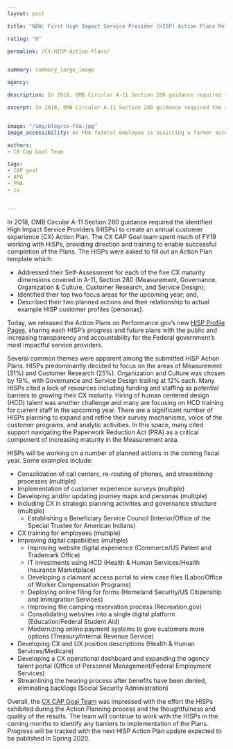 ```yaml
---
layout: post

title: "NEW: First High Impact Service Provider (HISP) Action Plans Released"

rating: "0"

permalink: /CX-HISP-Action-Plans/


summary: summary_large_image

agency:

description: In 2018, OMB Circular A-11 Section 280 guidance required the identified High Impact Service Providers (HISPs) to create an annual customer experience (CX) Action Plan. The CX CAP Goal team spent much of FY19 working with HISPs, providing direction and training to enable successful completion of the Plans.

excerpt: In 2018, OMB Circular A-11 Section 280 guidance required the identified High Impact Service Providers (HISPs) to create an annual customer experience (CX) Action Plan. The CX CAP Goal team spent much of FY19 working with HISPs, providing direction and training to enable successful completion of the Plans.


image: "/img/blog/cx-fda.jpg"
image_accessibility: An FDA federal employee is assisting a farmer access information on a mobile device.

authors:
- CX Cap Goal Team

tags:
- CAP goal
- APG
- PMA
- cx


---
```

In 2018, OMB Circular A-11 Section 280 guidance required the identified High Impact Service Providers (HISPs) to create an annual customer experience (CX) Action Plan. The CX CAP Goal team spent much of FY19 working with HISPs, providing direction and training to enable successful completion of the Plans. The HISPs were asked to fill out an Action Plan template which:
- Addressed their Self-Assessment for each of the five CX maturity dimensions covered in A-11, Section 280 (Measurement, Governance, Organization & Culture, Customer Research, and Service Design);
- Identified their top two focus areas for the upcoming year; and,
- Described their two planned actions and their relationship to actual example HISP customer profiles (personas).

Today, we released the Action Plans on Performance.gov’s new [HISP Profile Pages](https://www.performance.gov/cx/), sharing each HISP’s progress and future plans with the public and increasing transparency and accountability for the Federal government’s most impactful service providers.

Several common themes were apparent among the submitted HISP Action Plans. HISPs predominantly decided to focus on the areas of Measurement (31%) and Customer Research (25%). Organization and Culture was chosen by 19%, with Governance and Service Design trailing at 12% each. Many HISPs cited a lack of resources including funding and staffing as potential barriers to growing their CX maturity. Hiring of human centered design (HCD) talent was another challenge and many are focusing on HCD training for current staff in the upcoming year. There are a significant number of HISPs planning to expand and refine their survey mechanisms, voice of the customer programs, and analytic activities. In this space, many cited support navigating the Paperwork Reduction Act (PRA) as a critical component of increasing maturity in the Measurement area.

HISPs will be working on a number of planned actions in the coming fiscal year. Some examples include:
- Consolidation of call centers, re-routing of phones, and streamlining processes (multiple)
- Implementation of customer experience surveys (multiple)
- Developing and/or updating journey maps and personas (multiple)
- Including CX in strategic planning activities and governance structure (multiple)
  - Establishing a Beneficiary Service Council (Interior/Office of the Special Trustee for American Indians)
- CX training for employees (multiple)
- Improving digital capabilities (multiple)
  - Improving website digital experience (Commerce/US Patent and Trademark Office)
  - IT investments using HCD (Health & Human Services/Health Insurance Marketplace)
  - Developing a claimant access portal to view case files (Labor/Office of Worker Compensation Programs)
  - Deploying online filing for forms (Homeland Security/US Citizenship and Immigration Services)
  - Improving the camping reservation process (Recreation.gov)
  - Consolidating websites into a single digital platform (Education/Federal Student Aid)
  - Modernizing online payment systems to give customers more options (Treasury/Internal Revenue Service)
- Developing CX and UX position descriptions (Health & Human Services/Medicare)
- Developing a CX operational dashboard and expanding the agency talent portal (Office of Personnel Management/Federal Employment Services)
- Streamlining the hearing process after benefits have been denied, eliminating backlogs (Social Security Administration)

Overall, the [CX CAP Goal Team](https://www.performance.gov/CAP/cx/) was impressed with the effort the HISPs exhibited during the Action Planning process and the thoughtfulness and quality of the results. The team will continue to work with the HISPs in the coming months to identify any barriers to implementation of the Plans. Progress will be tracked with the next HISP Action Plan update expected to be published in Spring 2020.
